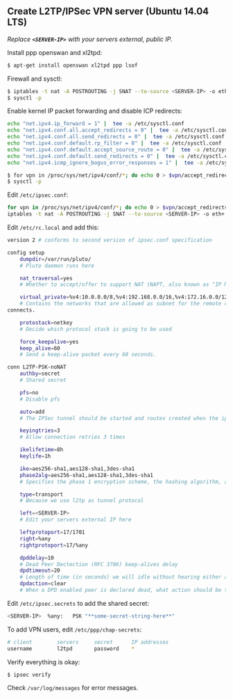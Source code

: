 Create L2TP/IPSec VPN server (Ubuntu 14.04 LTS)
----------------------

_Replace **`<SERVER-IP>`** with your servers external, public IP._

Install ppp openswan and xl2tpd:

```bash
$ apt-get install openswan xl2tpd ppp lsof
```
Firewall and sysctl:

```bash
$ iptables -t nat -A POSTROUTING -j SNAT --to-source <SERVER-IP> -o eth+
$ sysctl -p
```

Enable kernel IP packet forwarding and disable ICP redirects:

```bash
echo "net.ipv4.ip_forward = 1" |  tee -a /etc/sysctl.conf
echo "net.ipv4.conf.all.accept_redirects = 0" |  tee -a /etc/sysctl.conf
echo "net.ipv4.conf.all.send_redirects = 0" |  tee -a /etc/sysctl.conf
echo "net.ipv4.conf.default.rp_filter = 0" |  tee -a /etc/sysctl.conf
echo "net.ipv4.conf.default.accept_source_route = 0" |  tee -a /etc/sysctl.conf
echo "net.ipv4.conf.default.send_redirects = 0" |  tee -a /etc/sysctl.conf
echo "net.ipv4.icmp_ignore_bogus_error_responses = 1" |  tee -a /etc/sysctl.conf
```

```bash
$ for vpn in /proc/sys/net/ipv4/conf/*; do echo 0 > $vpn/accept_redirects; echo 0 > $vpn/send_redirects; done
$ sysctl -p
```

Edit `/etc/ipsec.conf`:

```bash
for vpn in /proc/sys/net/ipv4/conf/*; do echo 0 > $vpn/accept_redirects; echo 0 > $vpn/send_redirects; done
iptables -t nat -A POSTROUTING -j SNAT --to-source <SERVER-IP> -o eth+
```

Edit `/etc/rc.local` and add this:

```bash
version 2 # conforms to second version of ipsec.conf specification

config setup
    dumpdir=/var/run/pluto/
    # Pluto daemon runs here

    nat_traversal=yes
    # Whether to accept/offer to support NAT (NAPT, also known as "IP Masqurade") workaround for IPsec

    virtual_private=%v4:10.0.0.0/8,%v4:192.168.0.0/16,%v4:172.16.0.0/12,%v6:fd00::/8,%v6:fe80::/10
    # Contains the networks that are allowed as subnet for the remote client (the address ranges that may live behind a NAT router through which a client)
connects.

    protostack=netkey
    # Decide which protocol stack is going to be used

    force_keepalive=yes
    keep_alive=60
    # Send a keep-alive packet every 60 seconds.

conn L2TP-PSK-noNAT
    authby=secret
    # Shared secret

    pfs=no
    # Disable pfs

    auto=add
    # The IPSec tunnel should be started and routes created when the ipsec daemon itself starts

    keyingtries=3
    # Allow connection retries 3 times

    ikelifetime=8h
    keylife=1h

    ike=aes256-sha1,aes128-sha1,3des-sha1
    phase2alg=aes256-sha1,aes128-sha1,3des-sha1
    # Specifies the phase 1 encryption scheme, the hashing algorithm, and the diffie-hellman group.

    type=transport
    # Because we use l2tp as tunnel protocol

    left=<SERVER-IP>
    # Edit your servers external IP here

    leftprotoport=17/1701
    right=%any
    rightprotoport=17/%any

    dpddelay=10
    # Dead Peer Dectection (RFC 3706) keep-alives delay
    dpdtimeout=20
    # Length of time (in seconds) we will idle without hearing either an R_U_THERE poll from our peer, or an R_U_THERE_ACK reply.
    dpdaction=clear
    # When a DPD enabled peer is declared dead, what action should be taken. clear means the eroute and SA with both be cleared.
```

Edit `/etc/ipsec.secrets` to add the shared secret:

```bash
<SERVER-IP>  %any:   PSK "**some-secret-string-here**"
```

To add VPN users, edit `/etc/ppp/chap-secrets`:

```bash
# client		servers		secret		IP addresses
username		l2tpd		password	*
```

Verify everything is okay:

```bash
$ ipsec verify
```

Check `/var/log/messages` for error messages.
